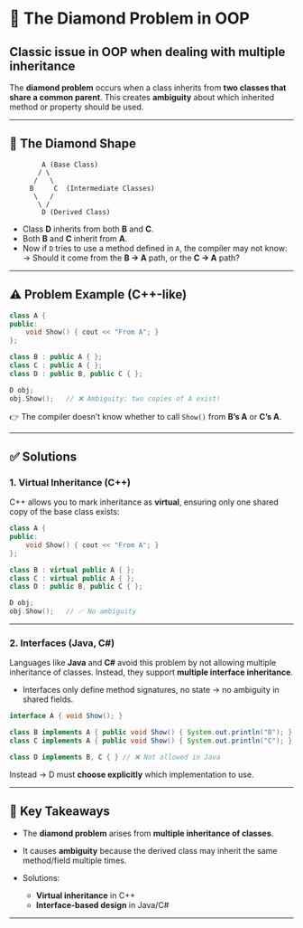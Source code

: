 # 💎 The Diamond Problem in OOP

## Classic issue in OOP when dealing with **multiple inheritance**

The **diamond problem** occurs when a class inherits from **two classes that share a common parent**.
This creates **ambiguity** about which inherited method or property should be used.

---

## 🧩 The Diamond Shape

```plaintext
        A (Base Class)
       / \
      /   \
     B     C  (Intermediate Classes)
      \   /
       \ /
        D (Derived Class)
```

* Class **D** inherits from both **B** and **C**.
* Both **B** and **C** inherit from **A**.
* Now if `D` tries to use a method defined in `A`, the compiler may not know:
  → Should it come from the **B → A** path, or the **C → A** path?

---

## ⚠️ Problem Example (C++-like)

```cpp
class A {
public:
    void Show() { cout << "From A"; }
};

class B : public A { };
class C : public A { };
class D : public B, public C { };

D obj;
obj.Show();   // ❌ Ambiguity: two copies of A exist!
```

👉 The compiler doesn’t know whether to call `Show()` from **B’s A** or **C’s A**.

---

## ✅ Solutions

### 1. **Virtual Inheritance (C++)**

C++ allows you to mark inheritance as **virtual**, ensuring only one shared copy of the base class exists:

```cpp
class A {
public:
    void Show() { cout << "From A"; }
};

class B : virtual public A { };
class C : virtual public A { };
class D : public B, public C { };

D obj;
obj.Show();   // ✅ No ambiguity
```

---

### 2. **Interfaces (Java, C#)**

Languages like **Java** and **C#** avoid this problem by not allowing multiple inheritance of classes.
Instead, they support **multiple interface inheritance**.

* Interfaces only define method signatures, no state → no ambiguity in shared fields.

```java
interface A { void Show(); }

class B implements A { public void Show() { System.out.println("B"); } }
class C implements A { public void Show() { System.out.println("C"); } }

class D implements B, C { } // ❌ Not allowed in Java
```

Instead → D must **choose explicitly** which implementation to use.

---

## 🎯 Key Takeaways

* The **diamond problem** arises from **multiple inheritance of classes**.
* It causes **ambiguity** because the derived class may inherit the same method/field multiple times.
* Solutions:

  * **Virtual inheritance** in C++
  * **Interface-based design** in Java/C#

---
